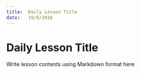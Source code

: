 ```yaml
---
title:  Daily Lesson Title
date:   19/8/2016
---
```


# Daily Lesson Title

Write lesson contents using Markdown format here
